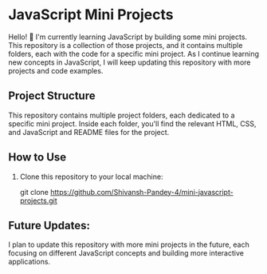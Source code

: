 # JavaScript Mini Projects

Hello! 👋 I'm currently learning JavaScript by building some mini projects. This repository is a collection of those projects, and it contains multiple folders, each with the code for a specific mini project. As I continue learning new concepts in JavaScript, I will keep updating this repository with more projects and code examples.

## Project Structure

This repository contains multiple project folders, each dedicated to a specific mini project. Inside each folder, you'll find the relevant HTML, CSS, and JavaScript and README files for the project.

## How to Use

1. Clone this repository to your local machine:

   git clone https://github.com/Shivansh-Pandey-4/mini-javascript-projects.git

## Future Updates:

 I plan to update this repository with more mini projects in the future, each focusing on different JavaScript concepts and building more interactive applications.
